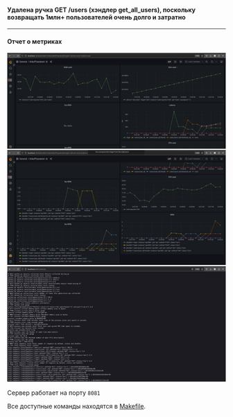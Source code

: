 #### Удалена ручка GET /users (хэндлер get_all_users), поскольку возвращать 1млн+ пользователей очень долго и затратно ####

---
#### Отчет о метриках ####


![1](screenshots/metrics/dashboard1.png)
![2](screenshots/metrics/dashboard2.png)
![metrics](screenshots/metrics/metrics.png)

Сервер работает на порту <code>8081</code>

Все доступные команды находятся в [Makefile](Makefile).
